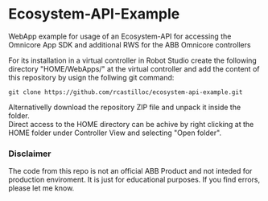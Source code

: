 <h1>Ecosystem-API-Example</h1>
WebApp example for usage of an Ecosystem-API for accessing the Omnicore App SDK and additional RWS for the ABB Omnicore controllers

For its installation in a virtual controller in Robot Studio create the following directory "HOME/WebApps/" at the virtual controller and add the content of this repository by usign the follwing git command:

```
git clone https://github.com/rcastilloc/ecosystem-api-example.git
```

Alternativelly download the repository ZIP file and unpack it inside the folder. </br>
Direct access to the HOME directory can be achive by right clicking at the HOME folder under Controller View and selecting "Open folder".

<h3>Disclaimer</h3>
The code from this repo is not an official ABB Product and not inteded for production enviroment. It is just for educational purposes.
If you find errors, please let me know.
